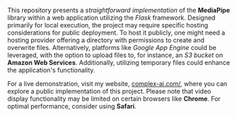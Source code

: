 This repository presents a *straightforward implementation* of the **MediaPipe** library within a web application utilizing the *Flask* framework. Designed primarily for local execution, the project may require specific hosting considerations for public deployment. To host it publicly, one might need a hosting provider offering a directory with permissions to create and overwrite files. Alternatively, platforms like *Google App Engine* could be leveraged, with the option to upload files to, for instance, an *S3 bucket* on **Amazon Web Services**. Additionally, utilizing temporary files could enhance the application's functionality.

For a live demonstration, visit my website, [complex-ai.com/](https://optimum-archery-413519.lm.r.appspot.com/), where you can explore a public implementation of this project. Please note that video display functionality may be limited on certain browsers like **Chrome**. For optimal performance, consider using **Safari**.
